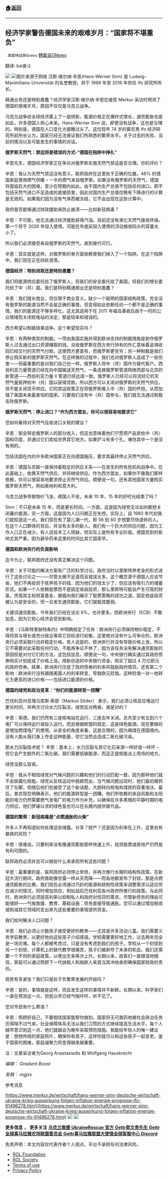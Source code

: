 ###  [:house:返回](README.md)
---


## 经济学家警告德国未来的艰难岁月：“国家将不堪重负”
` 澳喜特战旅Gnews` [轉載自GNews](https://gnews.org/zh-hans/2423093/)

翻译: kai奋斗
 
![](https://assets.gnews.org/wp-content/uploads/2022/04/model-1.png)
 ![](https://assets.gnews.org/wp-content/uploads/2022/04/271.jpg)图片来源于网络 
汉斯·维尔纳·辛恩(Hans-Werner Sinn) 是 Ludwig-Maximilians-Universität 的名誉教授，并于 1999 年至 2016 年担任 Ifo 研究所所长。
 
精通业务还是特别愚蠢？经济学家汉斯·维尔纳·辛恩在接受 Merkur 采访时预测了德国的艰难岁月，原因不仅仅是乌克兰战争。
 
乌克兰战争给全球经济蒙上了一层阴影，能源价格正在爆炸式增长，通货膨胀也是如此，许多德国人担心未来。Hans-Werner Sinn 说，即使没有战争，这也是合理的。特别是，德国在人口变化方面睡过头了。这位现年 74 岁的慕尼黑 Ifo 经济研究所前所长认为，国家已经无法保证我们所熟悉的繁荣水平。关于过去的失败、当前的情况以及可能发生的事情的对话。
 
**俄罗斯天然气：禁运将是错误的方式-“德国在陷阱中挣扎”**

辛恩先生，德国经济学家正在争论对俄罗斯实施天然气禁运是否合理。你的评价？
 
辛恩：我认为天然气禁运没有意义。联邦政府在这里处于正确的位置。48% 的德国家庭使用燃气供暖 – 一半的燃气来自俄罗斯。如果没有俄罗斯的天然气，德国将面临巨大的困难，至少在短期内如此。由于国内生产总值不包括任何进口，即不包括天然气进口不足造成的直接损害，因此对国内生产总值仅略有下降进行的计算是无效的。如果我们因为没有气体而被冻结，它不会出现在这些计算中。
 
政府是否能够通过财政援助来防止崩溃——比如新冠病毒？

辛恩：不可能，他无法通过经济援助获得汽油。目前还没有液化天然气接收终端，第一个将于 2026 年投入使用，可能在年底前投入使用的浮动接收码头的容量太小了。

所以我们必须接受来自俄罗斯的天然气，直到替代可行。

辛恩：现实就是这样，对俄罗斯的单方面依赖使我们掉入了一个陷阱。在这个陷阱中，我们现在正在四处游荡。

**德国经济：特别进取还是特别愚蠢？**

我们将能源供应委托给了俄罗斯人，将我们的安全委托给了美国，将我们的增长委托给了中（共）国。我们是特别精通商业还是特别愚蠢？
 
辛恩：我们擅长商业，但仅限于商业意义。缺少一个聪明的国家结构政策。完全没有俄罗斯的能源当然不会是正确的事情，但变得如此依赖任何一个都不是正确的事情。我们的能源还不够多样化，这尤其适用于在 2011 年福岛事故后由于一时的公众情绪而关闭核电站的决定，那是轻率和错误的。

西方希望以制裁结束战争。这个希望现实吗？

辛恩：有两种类型的制裁。一项由美国实施并得到欧洲支持的制裁措施是剥夺俄罗斯人过去通过出口资源赚取的钱。没收俄罗斯在西方央行持有的外汇意味着追溯收回已经交付的天然气付款。这使西方更富有，而俄罗斯更贫穷；另一种制裁是我们停止购买新的俄罗斯天然气。在这样做的过程中，我们也对俄罗斯人造成了一些伤害——但最重要的是对我们自己也一样。俄罗斯人将中（共）国作为替代客户。西伯利亚力量管道已经在向中国输送天然气，一条连接俄罗斯管道网络西部与北京的新管道——西伯利亚力量 II 管道已经达成一致。俄罗斯人已经可以将流经它的天然气量抵押给中（共）国以获得贷款。所以西方可以关闭对俄罗斯的天然气供应，但不能关闭货币供应。它的禁运政策正在将俄罗斯推入中（共）国的怀抱，从而加强了美国未来最害怕的国家。只要我们没有中（共）国参与，我们就无法通过制裁击败俄罗斯。

**俄罗斯天然气：停止进口？“作为西方盟友，你可以很容易地要求它”**
 
您如何看待对天然气征收进口关税的建议？
 
辛恩：那会带走俄罗斯人的部分收入，但这也意味着他们宁愿把产品卖给中（共）国和印度，并通过它们卖给世界其它地方。如果铲斗有多个孔，堵住其中一个是没有用的。

包括法国在内的许多欧洲国家正在向德国施压，要求其最终停止天然气供应。

辛恩：德国与苏联一直保持着稳定的供应关系——在发生的所有危机和战争中。在此基础上，依靠天然气供应，并将继续供应。作为西方盟友，如果你不像我们那样依赖，你可以很容易地要求停止天然气供应。顺便说一句，还有其他国家大量购买俄罗斯天然气，例如奥地利和意大利。

乌克兰战争导致物价飞涨，德国人不安。未来 10 年、15 年的好时光结束了吗？

Sinn：不只是未来 15 年，而是更长时间。一方面，这是因为绿党无论如何都想关闭廉价能源。另一方面，这是因为人口问题正在失控。实际上，自 1980 年代初我们就知道这一点。我们现在有了婴儿潮一代，即 56 到 60 岁想要尽快退休的人。在这个人口群体的背后，并没有太多的新人。我们有一个巨大的供应问题，因为工作人口正在减少。有人说技术工人短缺，但实际上是所有专业阶层。德国受到的影响尤其严重，因为避孕药来这里的时间比其它国家早。

**德国和欧洲央行的负面影响**
 
迄今为止，联邦政府还没有真正解决这个问题。

辛恩：关于可能的解决方案有广泛的科学讨论。政府当时以里斯特养老金的形式进行了这些讨论之一——尽管太微不足道而且错误太多。这个概念源于德国人应该节省，他们不再投资于抚养孩子的钱，因为他们的钱太少了，但应该有吸引力的储蓄形式。如果一个人依赖股票而不是固定收益投资，那么里斯特可能会产生可观的财富。凭借其主权财富基金，挪威向我们展示了股票策略的成功之道。固定收益投资被认为是安全的，但一旦发生通货膨胀，它们就极其脆弱。

关键词通货膨胀。今年我们已经在谈论 6%，也许更多。但欧洲央行（ECB）不敢加息，因为它担心经济会受到影响。

辛恩：《马斯特里赫特条约》中明确规定了任务：欧洲央行必须保持物价稳定，不得将其与增长或充分就业等其它目标进行权衡。这里绝对没有什么可争论的，欧洲央行必须采取行动并稳定价格。有人说是的，欧洲央行并没有导致价格上涨，所以它不需要对此采取任何行动。不能再争论不休了，因为该任务没有解决通货膨胀的原因但是对付它们的方法，这包括加息。顺便说一句，中央银行确实通过其政府债券购买计划促成了价格上涨。用新创造的中央银行资金，购买了超过 4 万亿欧元的政府债券。结果，欧洲央行压低了政府债券的利率并鼓励政府借贷。还有第二个影响：欧洲央行没有跟随美国人的利率转变，导致欧元贬值。这种贬值一对一地转化为更高的进口价格——包括进口能源的价格。

**德国的绿党和政治变革：“你们的能源转型一团糟”**
 
巴伐利亚州总理马库斯·索德（Markus Söder） 表示，我们必须让核反应堆运行更长时间，并再次讨论水力压裂法，绿党反对两者。谁是对的？

辛恩：索德。我们仍然有三座核电站在运行，三座去年关闭。总共至少有五到六个电厂可以保持运行或投入运行。而且根据欧盟的规定，这是绿色能源。现在要做的是增加燃煤电厂的使用。从安全的角度来看，这是合理的，因为褐煤在德国境内。没有人能从我们身上夺走这种能量，但它当然会造成二氧化碳污染。

那水力压裂技术呢？
辛恩：基本上，水力压裂与其它化石来源一样好或一样坏 – 但它会产生额外的二氧化碳。我们需要低碳能源，而这正是核能派上用场的地方。
 
绿党没那么容易。

辛恩：我从不相信绿党对气候问题的兴趣和他们的行动匹配一致，因为那样他们就不会妖魔化核能。绿党从反核运动中脱颖而出，当气候问题出现时，他们最初被抓住了左脚，但随后他们也接受了这个新话题，大胆转向核电和煤炭的双重淘汰。最后，普京现在明确表示，他们的能源转型是一团糟。他们所依赖的来自风能和太阳能的电力仍然需要燃气发电厂的电力作为补充，以确保在许多黑暗的平静时期的电力供应，他们梦寐以求的绿色氢也可以在长期内提供替代品。

**德国的繁荣：新冠病毒是“点燃通胀的火柴”**

许多人不再知道如何处理这些储蓄。分享？财产？还是因为利率在上升，这里也有暴跌的风险？

辛恩：很难说。只要利率没有像通货膨胀那样快速上升，投资股票或房地产仍然是有利可图的。

联邦政府必须并且可以做些什么来承担所有这些问题？

辛恩：最重要的是，联邦政府必须停止举债，并再次推行长期的结构性政策。在新冠大流行期间，政府救助像甘露一样从天而降——而各地都宣布了封锁，那是点燃通货膨胀的比赛。我们现在必须通过巧妙的能源和结构性政策来调整需求以适应供应减少的情况，同时增加供应，例如战后巴伐利亚各州政府所推行的政策。与此同时，欧洲央行必须提高利率以抑制私人和政府对信贷的需求。尽管新债务的理由可能很好——气候救援、教育、基础设施：债务直接导致通胀。您可以通过增加税收或削减其它领域的支出来为这些重要的事情提供资金。

我们如何解决人口问题？
 
辛恩：我们必须让少数孩子接受更好的教育——尤其是许多流动儿童。我们需要义务学前教育，以更好地向这些孩子介绍德语。学校需要更好地工作，过去两年完全是一场灾难。每个人都被考虑过，只是没有考虑到我们的孩子。学校从一个封锁到另一个封锁，计算机上的替代教学很痛苦，孩子们被剥夺了未来的机会。我们还需要一个不同的家庭政策，以使出生率再次上升。长期以来，政客们一直错误地相信，家庭可以通过照顾下一代纳税人和捐款人来首当其冲地承担确保国家财政的责任。

局势有多紧张？我们只是处于负繁荣发展的开始吗？

辛恩：是的，事情就是这样，而且发生这样的事情并不新鲜。长期以来，科学家们一直在预测这一点，但民众早已经气喘吁吁，听不见了。

您对市民有什么寄语？
 
辛恩：照顾好自己，不要相信国家能帮你做到。国家将无可救药地被社会政治任务压得喘不过气来。社会保障体系无法以我们习惯的方式继续提高生活水平，每个人越早意识到这一点，他们就越会为晚年采取预防措施。我能给年轻人的唯一建议是：想想传统的家庭照片，确保你有孩子，这样你就可以和这些孩子一起变老。鉴于国家的困难，家庭凝聚力将变得越来越重要。

注：文章采访者为Georg Anastasiadis 和 Wolfgang Hauskrecht
 
*编辑：* *Gradient Boost*
 
*发稿：* *mgjxs*
 
参考消息
 
[https://www.merkur.de/wirtschaft/hans-werner-sinn-deutsche-wirtschaft-ukraine-krieg-auswirkung-folgen-inflation-energie-prognose-ifo-91496278.html](https://www.merkur.de/wirtschaft/hans-werner-sinn-deutsche-wirtschaft-ukraine-krieg-auswirkung-folgen-inflation-energie-prognose-ifo-91496278.html)
 ![](https://assets.gnews.org/wp-content/uploads/2022/04/TA1.jpg) 
![](https://assets.gnews.org/wp-content/uploads/2022/04/model-1.png)
 
**更多信息** **，** **更多关注** [**乌克兰救援** **UkraineRescue** **官方** **Gettr**](https://gettr.com/user/ukrainerescue)[**郭文贵先生** **Gettr**](https://gettr.com/user/miles)[**全球喜马拉雅农场联盟委员会** **Gettr**](https://gettr.com/user/GlobalAlliance)[**喜马拉雅联盟大使馆全球客服中心** **Discord**](https://discord.gg/zv8j42srdN)

免责声明：本文内容仅代表作者个人观点，平台不承担任何法律风险。
  
- [ROL Foundation](https://rolfoundation.org/)
- [ROL Society](https://rolsociety.org/)
- [Terms of use](https://gnews.org/terms-of-use-3/)
- [Privacy Policy](https://gnews.org/privacy-policy/)
